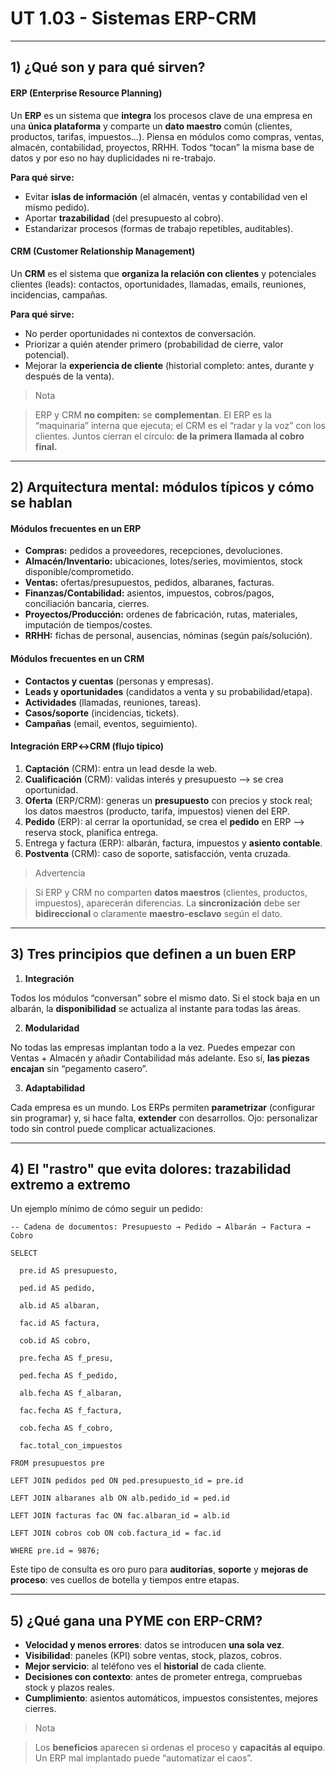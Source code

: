 # UT 1.03 - Sistemas ERP-CRM

---
## 1) ¿Qué son y para qué sirven?

#### ERP (Enterprise Resource Planning)

Un **ERP** es un sistema que **integra** los procesos clave de una empresa en una **única plataforma** y comparte un **dato maestro** común (clientes, productos, tarifas, impuestos…). Piensa en módulos como compras, ventas, almacén, contabilidad, proyectos, RRHH. Todos “tocan” la misma base de datos y por eso no hay duplicidades ni re-trabajo.

**Para qué sirve:**

- Evitar **islas de información** (el almacén, ventas y contabilidad ven el mismo pedido).
- Aportar **trazabilidad** (del presupuesto al cobro).
- Estandarizar procesos (formas de trabajo repetibles, auditables).

#### CRM (Customer Relationship Management)

Un **CRM** es el sistema que **organiza la relación con clientes** y potenciales clientes (leads): contactos, oportunidades, llamadas, emails, reuniones, incidencias, campañas.

**Para qué sirve:**

- No perder oportunidades ni contextos de conversación.
- Priorizar a quién atender primero (probabilidad de cierre, valor potencial).
- Mejorar la **experiencia de cliente** (historial completo: antes, durante y después de la venta).

> Nota

> ERP y CRM **no compiten:** se **complementan**. El ERP es la “maquinaria” interna que ejecuta; el CRM es el “radar y la voz” con los clientes. Juntos cierran el círculo: **de la primera llamada al cobro final.**

---
## 2) Arquitectura mental: módulos típicos y cómo se hablan

#### Módulos frecuentes en un ERP

- **Compras:** pedidos a proveedores, recepciones, devoluciones.
- **Almacén/Inventario:** ubicaciones, lotes/series, movimientos, stock disponible/comprometido.
- **Ventas:** ofertas/presupuestos, pedidos, albaranes, facturas.
- **Finanzas/Contabilidad:** asientos, impuestos, cobros/pagos, conciliación bancaria, cierres.
- **Proyectos/Producción:** ordenes de fabricación, rutas, materiales, imputación de tiempos/costes.
- **RRHH:** fichas de personal, ausencias, nóminas (según país/solución).

#### Módulos frecuentes en un CRM

- **Contactos y cuentas** (personas y empresas).
- **Leads y oportunidades** (candidatos a venta y su probabilidad/etapa).
- **Actividades** (llamadas, reuniones, tareas).
- **Casos/soporte** (incidencias, tickets).
- **Campañas** (email, eventos, seguimiento).

#### Integración ERP↔CRM (flujo típico)

1. **Captación** (CRM): entra un lead desde la web.
2. **Cualificación** (CRM): validas interés y presupuesto --> se crea oportunidad.
3. **Oferta** (ERP/CRM): generas un **presupuesto** con precios y stock real; los datos maestros (producto, tarifa, impuestos) vienen del ERP.
4. **Pedido** (ERP): al cerrar la oportunidad, se crea el **pedido** en ERP --> reserva stock, planifica entrega.
5. Entrega y factura (ERP): albarán, factura, impuestos y **asiento contable**.
6. **Postventa** (CRM): caso de soporte, satisfacción, venta cruzada.

> Advertencia

> Si ERP y CRM no comparten **datos maestros** (clientes, productos, impuestos), aparecerán diferencias. La **sincronización** debe ser **bidireccional** o claramente **maestro-esclavo** según el dato.

---
## 3) Tres principios que definen a un buen ERP

1. **Integración**

Todos los módulos “conversan” sobre el mismo dato. Si el stock baja en un albarán, la **disponibilidad** se actualiza al instante para todas las áreas.

2. **Modularidad**

No todas las empresas implantan todo a la vez. Puedes empezar con Ventas + Almacén y añadir Contabilidad más adelante. Eso sí, **las piezas encajan** sin “pegamento casero”.

3. **Adaptabilidad**

Cada empresa es un mundo. Los ERPs permiten **parametrizar** (configurar sin programar) y, si hace falta, **extender** con desarrollos. Ojo: personalizar todo sin control puede complicar actualizaciones.

---
## 4) El "rastro" que evita dolores: trazabilidad extremo a extremo

Un ejemplo mínimo de cómo seguir un pedido:

```
-- Cadena de documentos: Presupuesto → Pedido → Albarán → Factura → Cobro
 
SELECT
 
  pre.id AS presupuesto,
 
  ped.id AS pedido,
 
  alb.id AS albaran,
 
  fac.id AS factura,
 
  cob.id AS cobro,
 
  pre.fecha AS f_presu,
 
  ped.fecha AS f_pedido,
 
  alb.fecha AS f_albaran,
 
  fac.fecha AS f_factura,
 
  cob.fecha AS f_cobro,
 
  fac.total_con_impuestos
 
FROM presupuestos pre
 
LEFT JOIN pedidos ped ON ped.presupuesto_id = pre.id
 
LEFT JOIN albaranes alb ON alb.pedido_id = ped.id
 
LEFT JOIN facturas fac ON fac.albaran_id = alb.id
 
LEFT JOIN cobros cob ON cob.factura_id = fac.id
 
WHERE pre.id = 9876;
```

Este tipo de consulta es oro puro para **auditorías**, **soporte** y **mejoras de proceso**: ves cuellos de botella y tiempos entre etapas.

---
## 5) ¿Qué gana una PYME con ERP-CRM?

- **Velocidad y menos errores**: datos se introducen **una sola vez**.
- **Visibilidad**: paneles (KPI) sobre ventas, stock, plazos, cobros.
- **Mejor servicio**: al teléfono ves el **historial** de cada cliente.
- **Decisiones con contexto**: antes de prometer entrega, compruebas stock y plazos reales.
- **Cumplimiento**: asientos automáticos, impuestos consistentes, mejores cierres.

> Nota

> Los **beneficios** aparecen si ordenas el proceso y **capacitás al equipo**. Un ERP mal implantado puede “automatizar el caos”.


